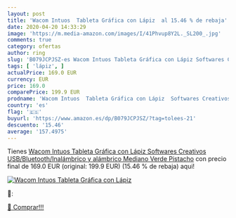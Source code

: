 ```yaml
---
layout: post
title: 'Wacom Intuos  Tableta Gráfica con Lápiz  al 15.46 % de rebaja'
date: 2020-04-20 14:33:29
image: 'https://m.media-amazon.com/images/I/41Phvup8Y2L._SL200_.jpg'
comments: true
category: ofertas
author: ring
slug: 'B079JCPJSZ-es Wacom Intuos Tableta Gráfica con Lápiz Softwares Creativos...'
tags: [ 'lápiz', ]
actualPrice: 169.0 EUR
currency: EUR
price: 169.0
comparePrice: 199.9 EUR
prodname: 'Wacom Intuos  Tableta Gráfica con Lápiz  Softwares Creativos  USB/Bluetooth/Inalámbrico y alámbrico  Mediano  Verde Pistacho'
country: 'es'
flag: '🇪🇸'
buyurl: 'https://www.amazon.es/dp/B079JCPJSZ/?tag=tolees-21'
descuento: '15.46'
average: '157.4975'
---
```


Tienes [Wacom Intuos  Tableta Gráfica con Lápiz  Softwares Creativos  USB/Bluetooth/Inalámbrico y alámbrico  Mediano  Verde Pistacho](https://www.amazon.es/dp/B079JCPJSZ/?tag=tolees-21) con precio final de  169.0 EUR (original: 199.9 EUR) (15.46 %  de rebaja) aqui!

[![Wacom Intuos  Tableta Gráfica con Lápiz ](https://m.media-amazon.com/images/I/41Phvup8Y2L._SL200_.jpg)](https://www.amazon.es/dp/B079JCPJSZ/?tag=tolees-21)

🔎:


[🛒 Comprar!!!](https://www.amazon.es/dp/B079JCPJSZ/?tag=tolees-21)
